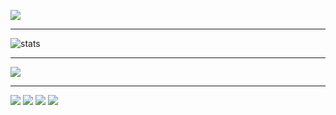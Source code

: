 ![](https://komarev.com/ghpvc/?username=KrishnaKEA&color=green)   
<hr/>
<img src="https://github-readme-stats.vercel.app/api?username=KrishnaKEA&&show_icons=true&title_color=ffffff&icon_color=bb2acf&text_color=daf7dc&bg_color=151515" alt="stats"/>
     <hr/>  
     <img src="https://github-readme-stats.vercel.app/api/top-langs/?username=KrishnaKEA" />
   <hr/>
   <div>
<img src="https://github-readme-stats.vercel.app/api/pin/?username=KrishnaKEA&repo=24hourBackEnd"/>
<img src="https://github-readme-stats.vercel.app/api/pin/?username=KrishnaKEA&repo=24hoursFrontend"/>
<img src="https://github-readme-stats.vercel.app/api/pin/?username=KrishnaKEA&repo=react-todo-app"/>
<img src="https://github-readme-stats.vercel.app/api/pin/?username=KrishnaKEA&repo=nodejs-movie-crud"/>
</div>
